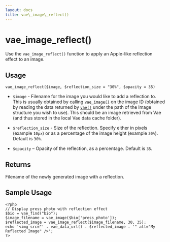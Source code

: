 ```yaml
---
layout: docs
title: vae\_image\_reflect()
---
```


# vae\_image\_reflect()

Use the `vae_image_reflect()` function to apply an Apple-like reflection
effect to an image.

## Usage

`vae_image_reflect($image, $reflection_size = "30%", $opacity = 35)`

-   `$image` - Filename for the image you would like to add a
    reflection to. This is usually obtained by calling
    [`vae_image()`](#php_vae_image) on the image ID (obtained by reading
    the data returned by [`vae()`](#php_vae) under the path of the Image
    structure you wish to use). This should be an image retrieved from
    Vae (and thus stored in the local Vae data cache folder).

-   `$reflection_size` - Size of the reflection. Specify either in
    pixels (example `10px`) or as a percentage of the image height
    (example `30%`). Default is `30%`.

-   `$opacity` – Opacity of the reflection, as a percentage. Default is
    `35`.

## Returns

Filename of the newly generated image with a reflection.

## Sample Usage

    <?php
    // Display press photo with reflection effect
    $bio = vae_find("bio");
    $image_filename = vae_image($bio['press_photo']);
    $reflected_image = vae_image_reflect($image_filename, 30, 35);
    echo '<img src="' . vae_data_url() . $reflected_image . '" alt="My Reflected Image" />';
    ?>
